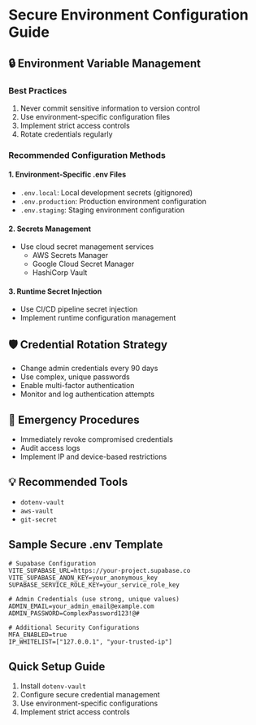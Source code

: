 # Secure Environment Configuration Guide

## 🔒 Environment Variable Management

### Best Practices
1. Never commit sensitive information to version control
2. Use environment-specific configuration files
3. Implement strict access controls
4. Rotate credentials regularly

### Recommended Configuration Methods

#### 1. Environment-Specific .env Files
- `.env.local`: Local development secrets (gitignored)
- `.env.production`: Production environment configuration
- `.env.staging`: Staging environment configuration

#### 2. Secrets Management
- Use cloud secret management services
  * AWS Secrets Manager
  * Google Cloud Secret Manager
  * HashiCorp Vault

#### 3. Runtime Secret Injection
- Use CI/CD pipeline secret injection
- Implement runtime configuration management

## 🛡️ Credential Rotation Strategy
- Change admin credentials every 90 days
- Use complex, unique passwords
- Enable multi-factor authentication
- Monitor and log authentication attempts

## 🚨 Emergency Procedures
- Immediately revoke compromised credentials
- Audit access logs
- Implement IP and device-based restrictions

## 💡 Recommended Tools
- `dotenv-vault`
- `aws-vault`
- `git-secret`

## Sample Secure .env Template
```
# Supabase Configuration
VITE_SUPABASE_URL=https://your-project.supabase.co
VITE_SUPABASE_ANON_KEY=your_anonymous_key
SUPABASE_SERVICE_ROLE_KEY=your_service_role_key

# Admin Credentials (use strong, unique values)
ADMIN_EMAIL=your_admin_email@example.com
ADMIN_PASSWORD=ComplexPassword123!@#

# Additional Security Configurations
MFA_ENABLED=true
IP_WHITELIST=["127.0.0.1", "your-trusted-ip"]
```

## Quick Setup Guide
1. Install `dotenv-vault`
2. Configure secure credential management
3. Use environment-specific configurations
4. Implement strict access controls

